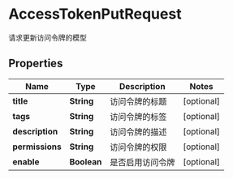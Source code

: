 

# AccessTokenPutRequest

请求更新访问令牌的模型

## Properties

| Name | Type | Description | Notes |
|------------ | ------------- | ------------- | -------------|
|**title** | **String** | 访问令牌的标题 |  [optional] |
|**tags** | **String** | 访问令牌的标签 |  [optional] |
|**description** | **String** | 访问令牌的描述 |  [optional] |
|**permissions** | **String** | 访问令牌的权限 |  [optional] |
|**enable** | **Boolean** | 是否启用访问令牌 |  [optional] |



